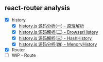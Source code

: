 ## react-router analysis


- [x] history
  - [x] [history.js 源码分析(一) - 原理解析](https://www.yuque.com/travischenn/gk4y4z/upfwvk)
  - [x] [history.js 源码解析(二) - BrowserHistory](https://www.yuque.com/travischenn/gk4y4z/bw4un4)
  - [x] [history.js 源码解析(三) - HashHistory](https://www.yuque.com/travischenn/gk4y4z/es2ss2)
  - [x] [history.js 源码分析(四) - MenoryHistory](https://www.yuque.com/travischenn/gk4y4z/lz0rp9)
- [x] Router
- [ ] WIP - Route